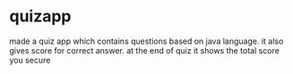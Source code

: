 # quizapp
made a quiz app which contains questions based on java language.
it also gives score for correct answer.
at the end of quiz it shows the total score you secure
